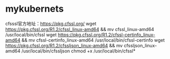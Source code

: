 # mykubernets
cfsssl官方地址：https://pkg.cfssl.org/
wget https://pkg.cfssl.org/R1.2/cfssl_linux-amd64 && mv cfssl_linux-amd64 /usr/local/bin/cfssl
wget https://pkg.cfssl.org/R1.2/cfssl-certinfo_linux-amd64 && mv cfssl-certinfo_linux-amd64 /usr/local/bin/cfssl-certinfo
wget https://pkg.cfssl.org/R1.2/cfssljson_linux-amd64 && mv cfssljson_linux-amd64 /usr/local/bin/cfssljson
chmod +x /usr/local/bin/cfssl*

